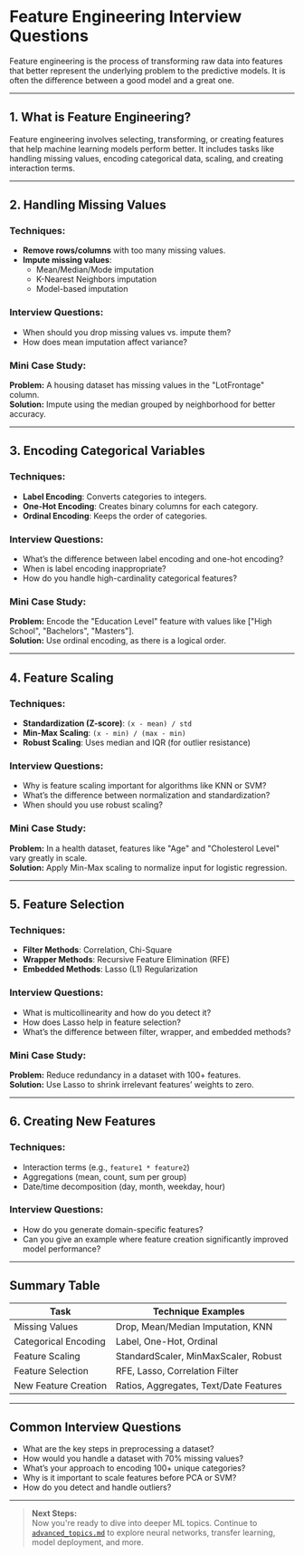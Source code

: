 # Feature Engineering Interview Questions

Feature engineering is the process of transforming raw data into features that better represent the underlying problem to the predictive models. It is often the difference between a good model and a great one.

---

## 1. What is Feature Engineering?

Feature engineering involves selecting, transforming, or creating features that help machine learning models perform better. It includes tasks like handling missing values, encoding categorical data, scaling, and creating interaction terms.

---

## 2. Handling Missing Values

### Techniques:
- **Remove rows/columns** with too many missing values.
- **Impute missing values**:
  - Mean/Median/Mode imputation
  - K-Nearest Neighbors imputation
  - Model-based imputation

### Interview Questions:
- When should you drop missing values vs. impute them?
- How does mean imputation affect variance?

### Mini Case Study:
**Problem:** A housing dataset has missing values in the "LotFrontage" column.  
**Solution:** Impute using the median grouped by neighborhood for better accuracy.

---

## 3. Encoding Categorical Variables

### Techniques:
- **Label Encoding**: Converts categories to integers.
- **One-Hot Encoding**: Creates binary columns for each category.
- **Ordinal Encoding**: Keeps the order of categories.

### Interview Questions:
- What’s the difference between label encoding and one-hot encoding?
- When is label encoding inappropriate?
- How do you handle high-cardinality categorical features?

### Mini Case Study:
**Problem:** Encode the "Education Level" feature with values like ["High School", "Bachelors", "Masters"].  
**Solution:** Use ordinal encoding, as there is a logical order.

---

## 4. Feature Scaling

### Techniques:
- **Standardization (Z-score)**: `(x - mean) / std`
- **Min-Max Scaling**: `(x - min) / (max - min)`
- **Robust Scaling**: Uses median and IQR (for outlier resistance)

### Interview Questions:
- Why is feature scaling important for algorithms like KNN or SVM?
- What’s the difference between normalization and standardization?
- When should you use robust scaling?

### Mini Case Study:
**Problem:** In a health dataset, features like "Age" and "Cholesterol Level" vary greatly in scale.  
**Solution:** Apply Min-Max scaling to normalize input for logistic regression.

---

## 5. Feature Selection

### Techniques:
- **Filter Methods**: Correlation, Chi-Square
- **Wrapper Methods**: Recursive Feature Elimination (RFE)
- **Embedded Methods**: Lasso (L1) Regularization

### Interview Questions:
- What is multicollinearity and how do you detect it?
- How does Lasso help in feature selection?
- What’s the difference between filter, wrapper, and embedded methods?

### Mini Case Study:
**Problem:** Reduce redundancy in a dataset with 100+ features.  
**Solution:** Use Lasso to shrink irrelevant features’ weights to zero.

---

## 6. Creating New Features

### Techniques:
- Interaction terms (e.g., `feature1 * feature2`)
- Aggregations (mean, count, sum per group)
- Date/time decomposition (day, month, weekday, hour)

### Interview Questions:
- How do you generate domain-specific features?
- Can you give an example where feature creation significantly improved model performance?

---

## Summary Table

| Task                  | Technique Examples                     |
|-----------------------|----------------------------------------|
| Missing Values        | Drop, Mean/Median Imputation, KNN      |
| Categorical Encoding  | Label, One-Hot, Ordinal                |
| Feature Scaling       | StandardScaler, MinMaxScaler, Robust  |
| Feature Selection     | RFE, Lasso, Correlation Filter         |
| New Feature Creation  | Ratios, Aggregates, Text/Date Features |

---

## Common Interview Questions

- What are the key steps in preprocessing a dataset?
- How would you handle a dataset with 70% missing values?
- What’s your approach to encoding 100+ unique categories?
- Why is it important to scale features before PCA or SVM?
- How do you detect and handle outliers?

---

> **Next Steps:**  
Now you're ready to dive into deeper ML topics. Continue to [`advanced_topics.md`](./advanced_topics.md) to explore neural networks, transfer learning, model deployment, and more.
